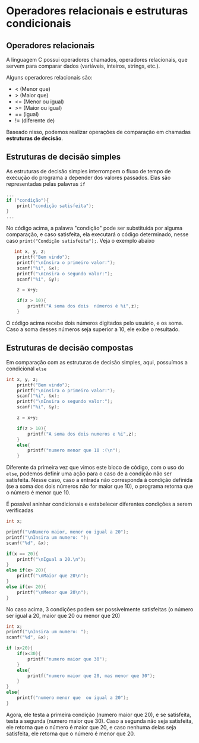# Operadores relacionais e estruturas condicionais

## Operadores relacionais

A linguagem C possui operadores chamados, operadores relacionais, que servem para comparar dados (variáveis, inteiros, strings, etc.).

Alguns operadores relacionais são:

* < (Menor que)
* \> (Maior que)
* <= (Menor ou igual)
* \>= (Maior ou igual)
* == (igual)
* != (diferente de)

Baseado nisso, podemos realizar operações de comparação em chamadas **estruturas de decisão**.

## Estruturas de decisão simples

As estruturas de decisão simples interrompem o fluxo de tempo de execução do programa a depender dos valores passados. Elas são representadas pelas palavras ```if```

```C
...
if ("condição"){
    print("condição satisfeita");
}
...
```

No código acima, a palavra "condição" pode ser substituida por alguma comparação, e caso satisfeita, ela executará o código determinado, nesse caso ```print("Condição satisfeita");```. Veja o exemplo abaixo

```c
   int x, y, z;
    printf("Bem vindo");
    printf("\nInsira o primeiro valor:");
    scanf("%i", &x);
    printf("\nInsira o segundo valor:");
    scanf("%i", &y);

    z = x+y;

    if(z > 10){
        printf("A soma dos dois  números é %i",z);
    }
```

O código acima recebe dois números digitados pelo usuário, e os soma. Caso a soma desses números seja superior a 10, ele exibe o resultado.

## Estruturas de decisão compostas

Em comparação com as estruturas de decisão simples, aqui, possuímos a condicional ```else```

```c
int x, y, z;
    printf("Bem vindo");
    printf("\nInsira o primeiro valor:");
    scanf("%i", &x);
    printf("\nInsira o segundo valor:");
    scanf("%i", &y);

    z = x+y;

    if(z > 10){
        printf("A soma dos dois numeros e %i",z);
    }
    else{
        printf("numero menor que 10 :(\n");
    }
```

Diferente da primeira vez que vimos este bloco de código, com o uso do ```else```, podemos definir uma ação para o caso de a condição não ser satisfeita. Nesse caso, caso a entrada não corresponda à condição definida (se a soma dos dois números não for maior que 10), o programa retorna que o número é menor que 10.

É possível aninhar condicionais e estabelecer diferentes condições a serem verificadas

```c
int x;

printf("\nNumero maior, menor ou igual a 20");
printf("\nInsira um numero: ");
scanf("%d", &x);

if(x == 20){
    printf("\nIgual a 20.\n");
}
else if(x> 20){
    printf("\nMaior que 20\n");
}
else if(x< 20){
    printf("\nMenor que 20\n");
}
```

No caso acima, 3 condições podem ser possivelmente satisfeitas (o número ser igual a 20, maior que 20 ou menor que 20)

```c
int x;
printf("\nInsira um numero: ");
scanf("%d", &x);

if (x<20){
    if(x<30){
        printf("numero maior que 30");
    }
    else{
        printf("numero maior que 20, mas menor que 30");
    }
}
else{
    printf("numero menor que  ou igual a 20");
}

```

Agora, ele testa a primeira condição (numero maior que 20), e se satisfeita, testa a segunda (numero maior que 30). Caso a segunda não seja satisfeita, ele retorna que o número é maior que 20, e caso nenhuma delas seja satisfeita, ele retorna que o número é menor que 20.